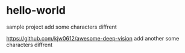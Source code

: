 # hello-world
sample project
add some characters diffrent


https://github.com/kjw0612/awesome-deep-vision
add another some characters diffrent
